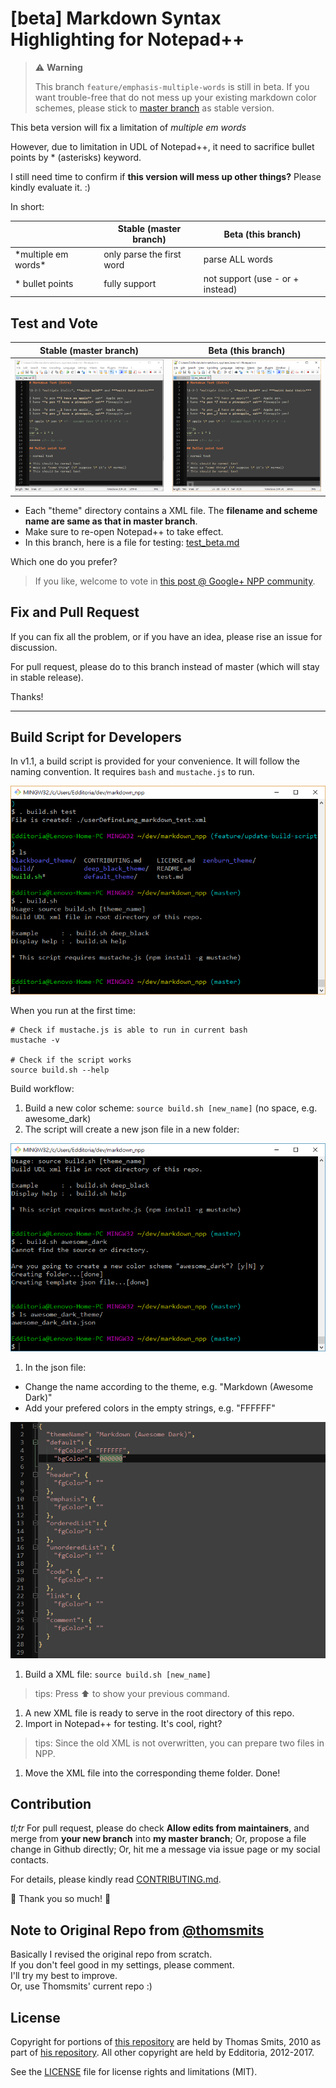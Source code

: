 # [beta] Markdown Syntax Highlighting for Notepad++

> :warning: **Warning**
>
> This branch `feature/emphasis-multiple-words` is still in beta.
> If you want trouble-free that do not mess up your existing markdown color schemes, please stick to [master branch][this_repo] as stable version.

This beta version will fix a limitation of *multiple em words*

However, due to limitation in UDL of Notepad++, it need to sacrifice bullet points by \* (asterisks) keyword.

I still need time to confirm if **this version will mess up other things?** Please kindly evaluate it. :)

In short:

|   | Stable (master branch) | Beta (this branch) |
|---|---|---|
| \*multiple em words\* | only parse the first word | parse ALL words |
| \* bullet points | fully support | not support (use \- or \+ instead) |

## Test and Vote

| Stable (master branch) | Beta (this branch) |
| --- | --- |
| ![stable](/test_stable_master.png) | ![beta](/test_beta_feature.png) |

- Each "theme" directory contains a XML file. The **filename and scheme name are same as that in master branch**.
- Make sure to re-open Notepad++ to take effect.
- In this branch, here is a file for testing: [test_beta.md](test_beta.md)

Which one do you prefer?

> If you like, welcome to vote in [this post @ Google+ NPP community](https://plus.google.com/+Edditoria/posts/dhgfRS3B7j4?sfc=true).

## Fix and Pull Request

If you can fix all the problem, or if you have an idea, please rise an issue for discussion.

For pull request, please do to this branch instead of master (which will stay in stable release).

Thanks!

-----------

## Build Script for Developers

In v1.1, a build script is provided for your convenience. It will follow the naming convention. It requires `bash` and `mustache.js` to run.

![A Build Script To Help You Build Color Scheme][build_screen]

When you run at the first time:

```shell
# Check if mustache.js is able to run in current bash
mustache -v

# Check if the script works
source build.sh --help
```

Build workflow:

1. Build a new color scheme: `source build.sh [new_name]` (no space, e.g. awesome_dark)
1. The script will create a new json file in a new folder:

  ![Build script demo step 2][build_screen_2]

1. In the json file:
  - Change the name according to the theme, e.g. "Markdown (Awesome Dark)"
  - Add your prefered colors in the empty strings, e.g. "FFFFFF"
  
  ![Build script demo step 3][build_screen_3]
  
1. Build a XML file: `source build.sh [new_name]`

  > tips: Press :arrow_up: to show your previous command.
  
1. A new XML file is ready to serve in the root directory of this repo.
1. Import in Notepad++ for testing. It's cool, right?

  > tips: Since the old XML is not overwritten, you can prepare two files in NPP.
  
1. Move the XML file into the corresponding theme folder. Done!

## Contribution

*tl;tr* For pull request, please do check **Allow edits from maintainers**, and merge from **your new branch** into **my master branch**; Or, propose a file change in Github directly; Or, hit me a message via issue page or my social contacts.

For details, please kindly read [CONTRIBUTING.md](CONTRIBUTING.md).

:beer: Thank you so much! :pray:

## Note to Original Repo from [@thomsmits][thomsmits_npp]

Basically I revised the original repo from scratch.  
If you don't feel good in my settings, please comment.  
I'll try my best to improve.  
Or, use Thomsmits' current repo :)

## License

Copyright for portions of [this repository][this_repo] are held by Thomas Smits, 2010 as part of [his repository][thomsmits_npp]. All other copyright are held by Edditoria, 2012-2017.

See the [LICENSE](LICENSE.md) file for license rights and limitations (MIT).


[screen_default]: /default_theme/markdown_npp_default_theme_screenshot.png "Markdown in Default Theme of Notepad++"
[screen_zenburn]: /zenburn_theme/markdown_npp_zenburn_screenshot.png "Markdown in Zenburn Theme of Notepad++"
[screen_blackboard]: /blackboard_theme/markdown_npp_blackboard_screenshot.png "Markdown in Blackboard Theme of Notepad++"
[screen_deep_black]: /deep_black_theme/markdown_npp_deep_black_screenshot.png "Markdown in Deep Black Theme of Notepad++"
[default_xml]: https://raw.githubusercontent.com/Edditoria/markdown_npp/master/default_theme/userDefineLang_markdown.xml
[zenburn_xml]: https://raw.githubusercontent.com/Edditoria/markdown_npp/master/zenburn_theme/userDefineLang_markdown_zenburn.xml
[blackboard_xml]: https://raw.githubusercontent.com/Edditoria/markdown_npp/master/blackboard_theme/userDefineLang_markdown_blackboard.xml
[deep_black_xml]: https://raw.githubusercontent.com/Edditoria/markdown_npp/master/deep_black_theme/userDefineLang_markdown_deep_black.xml

[this_repo]: https://github.com/Edditoria/markdown_npp
[coffeescript]: https://github.com/Edditoria/coffeescript_npp_zenburn
[thomsmits]: https://github.com/thomsmits/markdown_npp
[thomsmits_npp]: https://github.com/thomsmits/markdown_npp
[test_file]: https://raw.githubusercontent.com/Edditoria/markdown_npp/master/test.md

[build_screen]: /build/build_script_screenshot.png "A Build Script To Help You Build Color Scheme"
[build_screen_2]: /build/build_script_screenshot_2.png "Build script demo step 2"
[build_screen_3]: /build/build_script_screenshot_3.png "Build script demo step 3"
